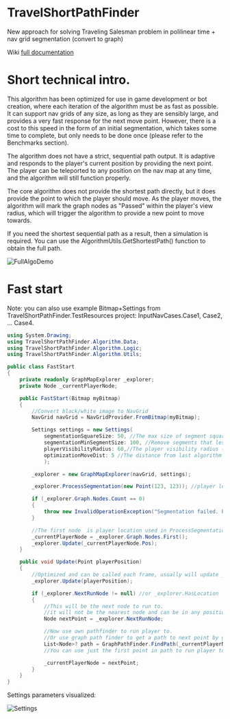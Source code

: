# TravelShortPathFinder

New approach for solving Traveling Salesman problem in polilinear time + nav grid segmentation (convert to graph)

Wiki [full documentation](https://github.com/Stridemann/TravelShortPathFinder/wiki/TravelShortPathFinder-algorithm-documentation)

# Short technical intro.
This algorithm has been optimized for use in game development or bot creation, where each iteration of the algorithm must be as fast as possible. It can support nav grids of any size, as long as they are sensibly large, and provides a very fast response for the next move point. However, there is a cost to this speed in the form of an initial segmentation, which takes some time to complete, but only needs to be done once (please refer to the Benchmarks section).

The algorithm does not have a strict, sequential path output. It is adaptive and responds to the player's current position by providing the next point. The player can be teleported to any position on the nav map at any time, and the algorithm will still function properly.

The core algorithm does not provide the shortest path directly, but it does provide the point to which the player should move. As the player moves, the algorithm will mark the graph nodes as "Passed" within the player's view radius, which will trigger the algorithm to provide a new point to move towards.

If you need the shortest sequential path as a result, then a simulation is required. You can use the AlgorithmUtils.GetShortestPath() function to obtain the full path.


![FullAlgoDemo](https://user-images.githubusercontent.com/7633163/219960587-623a6fa2-785b-4e80-8dfc-acdc7daff222.gif)


# Fast start

Note: you can also use example Bitmap+Settings from TravelShortPathFinder.TestResources project: InputNavCases.Case1, Case2, ... Case4.

```CS
using System.Drawing;
using TravelShortPathFinder.Algorithm.Data;
using TravelShortPathFinder.Algorithm.Logic;
using TravelShortPathFinder.Algorithm.Utils;

public class FastStart
{
    private readonly GraphMapExplorer _explorer;
    private Node _currentPlayerNode;

    public FastStart(Bitmap myBitmap)
    {
        //Convert black/white image to NavGrid
        NavGrid navGrid = NavGridProvider.FromBitmap(myBitmap);

        Settings settings = new Settings(
            segmentationSquareSize: 50, //The max size of segment square (in pixels) (check settings image visualization)
            segmentationMinSegmentSize: 100, //Remove segments that less than this square (in pixels^2)
            playerVisibilityRadius: 60,//The player visibility radius (in pixels)
            optimizationMoveDist: 5 //The distance from last algorithm update pos in which the GraphMapExplorer.Update will not trigger algorithm
            ); 

        _explorer = new GraphMapExplorer(navGrid, settings);

        _explorer.ProcessSegmentation(new Point(123, 123)); //player location pixel

        if (_explorer.Graph.Nodes.Count == 0)
        {
            throw new InvalidOperationException("Segmentation failed. Probably because of wrong initial point.");
        }

        //The first node  is player location used in ProcessSegmentation method
        _currentPlayerNode = _explorer.Graph.Nodes.First();
        _explorer.Update(_currentPlayerNode.Pos);
    }

    public void Update(Point playerPosition)
    {
        //Optimized and can be called each frame, usually will update _explorer.NextRunNode
        _explorer.Update(playerPosition); 

        if (_explorer.NextRunNode != null) //or _explorer.HasLocation
        {
            //This will be the next node to run to.
            //it will not be the nearest node and can be in any position of map (check documentation)
            Node nextPoint = _explorer.NextRunNode;

            //Now use own pathfinder to run player to.
            //Or use graph path finder to get a path to next point by graph
            List<Node>? path = GraphPathFinder.FindPath(_currentPlayerNode, nextPoint);
            //You can use just the first point in path to run player to, after player arrived just call Update and FindPath again

            _currentPlayerNode = nextPoint;
        }
    }
}
```

Settings parameters visualized:

![Settings](https://user-images.githubusercontent.com/7633163/220201652-25fe89cb-62f9-4c77-a548-47c9316535fd.png)
